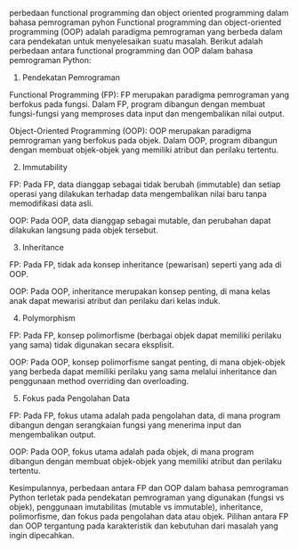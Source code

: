 perbedaan functional programming dan object oriented programming dalam bahasa pemrograman pyhon
Functional programming dan object-oriented programming (OOP) adalah paradigma pemrograman yang berbeda dalam cara pendekatan untuk menyelesaikan suatu masalah. Berikut adalah perbedaan antara functional programming dan OOP dalam bahasa pemrograman Python:

1. Pendekatan Pemrograman

Functional Programming (FP): FP merupakan paradigma pemrograman yang berfokus pada fungsi. Dalam FP, program dibangun dengan membuat fungsi-fungsi yang memproses data input dan mengembalikan nilai output.

Object-Oriented Programming (OOP): OOP merupakan paradigma pemrograman yang berfokus pada objek. Dalam OOP, program dibangun dengan membuat objek-objek yang memiliki atribut dan perilaku tertentu.

2. Immutability

FP: Pada FP, data dianggap sebagai tidak berubah (immutable) dan setiap operasi yang dilakukan terhadap data mengembalikan nilai baru tanpa memodifikasi data asli.

OOP: Pada OOP, data dianggap sebagai mutable, dan perubahan dapat dilakukan langsung pada objek tersebut.

3. Inheritance

FP: Pada FP, tidak ada konsep inheritance (pewarisan) seperti yang ada di OOP.

OOP: Pada OOP, inheritance merupakan konsep penting, di mana kelas anak dapat mewarisi atribut dan perilaku dari kelas induk.

4. Polymorphism

FP: Pada FP, konsep polimorfisme (berbagai objek dapat memiliki perilaku yang sama) tidak digunakan secara eksplisit.

OOP: Pada OOP, konsep polimorfisme sangat penting, di mana objek-objek yang berbeda dapat memiliki perilaku yang sama melalui inheritance dan penggunaan method overriding dan overloading.

5. Fokus pada Pengolahan Data

FP: Pada FP, fokus utama adalah pada pengolahan data, di mana program dibangun dengan serangkaian fungsi yang menerima input dan mengembalikan output.

OOP: Pada OOP, fokus utama adalah pada objek, di mana program dibangun dengan membuat objek-objek yang memiliki atribut dan perilaku tertentu.

Kesimpulannya, perbedaan antara FP dan OOP dalam bahasa pemrograman Python terletak pada pendekatan pemrograman yang digunakan (fungsi vs objek), penggunaan imutabilitas (mutable vs immutable), inheritance, polimorfisme, dan fokus pada pengolahan data atau objek. Pilihan antara FP dan OOP tergantung pada karakteristik dan kebutuhan dari masalah yang ingin dipecahkan.
